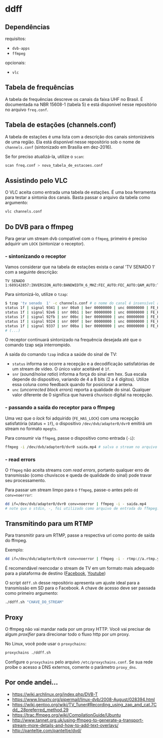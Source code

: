 # ddff

## Dependências

requisitos:

* `dvb-apps`
* `ffmpeg`

opcionais:

* `vlc`

## Tabela de frequências

A tabela de frequências descreve os canais da faixa UHF no Brasil.
É documentada na NBR 15608-1 (tabela 5) e está disponível nesse repositório
no arquivo `freq.conf`.

## Tabela de estações (channels.conf)

A tabela de estações é uma lista com a descrição dos canais sintonizáveis de uma região.
Ela está disponível nesse repositório sob o nome de `channels.conf` (sintonizado em Brasília em dez-2016).

Se for preciso atualizá-la, utilize o `scan`:

```bash
scan freq.conf > nova_tabela_de_estacoes.conf
```

## Assistindo pelo VLC

O VLC aceita como entrada uma tabela de estações. É uma boa ferramenta para testar 
a sintonia dos canais. Basta passar o arquivo da tabela como argumento:

```bash
vlc channels.conf
```

## Do DVB para o ffmpeg

Para gerar um stream dvb compatível com o `ffmpeg`, primeiro é preciso adquirir
um `LOCK` (sintonizar o receptor).

### - sintonizando o receptor

Vamos considerar que na tabela de estações exista o canal 'TV SENADO  1' com a seguinte descrição:

```
TV SENADO  1:689142857:INVERSION_AUTO:BANDWIDTH_6_MHZ:FEC_AUTO:FEC_AUTO:QAM_AUTO:TRANSMISSION_MODE_AUTO:GUARD_INTERVAL_AUTO:HIERARCHY_NONE:769:513:16544
```

Para sintonizá-lo, utilize o `tzap`:

```bash 
$ tzap 'tv senado  1' -c channels.conf # o nome do canal é insensível ao caso
status 1f | signal 9341 | snr 00a9 | ber 00000000 | unc 00000000 | FE_HAS_LOCK
status 1f | signal 92e6 | snr 00b1 | ber 00000000 | unc 00000000 | FE_HAS_LOCK
status 1f | signal 92fb | snr 00bc | ber 00000000 | unc 00000000 | FE_HAS_LOCK
status 1f | signal 9324 | snr 009f | ber 00000000 | unc 00000000 | FE_HAS_LOCK
status 1f | signal 9337 | snr 00ba | ber 00000000 | unc 00000000 | FE_HAS_LOCK
# (...)
```

O receptor continuará sintonizado na frequência desejada até que o comando tzap seja interrompido.

A saída do comando `tzap` indica a saúde do sinal de TV:

* `status` informa se ocorre a recepção e a decodificação satisfatórias de um stream de vídeo.
O único valor aceitável é `1f`.
* `snr` (_sound/noise ratio_) informa a força do sinal em hex. Sua escala depende do dispositivo,
variando de 4 a 8 bits (2 a 4 dígitos). Utilize essa coluna como feedback quando for posicionar a antena.
* `unc` (_uncorrected block errors_) reporta a qualidade do sinal. Qualquer valor diferente de 0
significa que haverá chuvisco digital na recepção.


### - passando a saída do receptor para o ffmpeg

Uma vez que o _lock_ foi adquirido (`FE_HAS_LOCK`) com uma recepção satisfatória (status = `1f`),
o dispositivo `/dev/dvb/adapter0/dvr0` emitirá um stream no formato `mpegts`.

Para consumir via `ffmpeg`, passe o dispositivo como entrada (`-i`):

```bash
ffmpeg -i /dev/dvb/adapter0/dvr0 saida.mp4 # salva o stream no arquivo saida.mp4 
```

### - read errors

O `ffmpeg` não aceita streams com _read errors_, portanto qualquer erro de transmissão
(como chuviscos e queda de qualidade do sinal) pode travar seu processamento. 

Para passar um stream limpo para o `ffmpeg`, passe-o antes pelo `dd conv=noerror`: 

```bash
dd if=/dev/dvb/adapter0/dvr0 conv=noerror | ffmpeg -i - saida.mp4
# note que o stdin, -, foi utilizado como arquivo de entrada do ffmpeg. 
```

## Transmitindo para um RTMP

Para transmitir para um RTMP, passe a respectiva url como ponto de saída do ffmpeg.

Exemplo:

```bash
dd if=/dev/dvb/adapter0/dvr0 conv=noerror | ffmpeg -i - rtmp://a.rtmp.youtube.com/live2/CHAVE_DO_STREAM
```

É recomendável reencodar o stream de TV em um formato mais adequado para a plataforma
de destino ([Facebook](https://www.facebook.com/facebookmedia/get-started/live), [Youtube](https://support.google.com/youtube/answer/2853702))

O script `ddff.sh` desse repositório apresenta um ajuste ideal para a transmissão em SD para o Facebook.
A chave de acesso deve ser passada como primeiro argumento:

```bash
./ddff.sh "CHAVE_DO_STREAM"
```

## Proxy

O ffmpeg não vai mandar nada por um proxy HTTP. Você vai precisar de algum _proxifier_ para direcionar todo
o fluxo http por um proxy.

No Linux, você pode usar o `proxychains`:

```bash
proxychains ./ddff.sh
``` 

Configure o `proxychains` pelo arquivo `/etc/proxychains.conf`.
Se sua rede proíbe o acesso a DNS externos, comente o parâmetro `proxy_dns`.

## Por onde andei...

* https://wiki.archlinux.org/index.php/DVB-T
* https://www.linuxtv.org/pipermail/linux-dvb/2008-August/028394.html
* https://wiki.gentoo.org/wiki/TV_Tuner#Recording_using_zap_and_cat.7Cdd_.28preferred_method.29
* https://trac.ffmpeg.org/wiki/CompilationGuide/Ubuntu
* http://www.tannet.org.uk/using-ffmpeg-to-generate-a-transport-stream-more-details-and-how-to-add-text-overlays/
* http://panteltje.com/panteltje/dvd/
